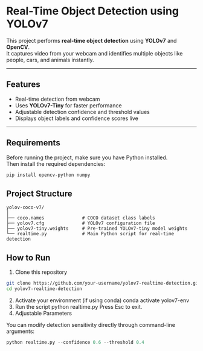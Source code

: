 #  Real-Time Object Detection using YOLOv7

This project performs **real-time object detection** using **YOLOv7** and **OpenCV**.  
It captures video from your webcam and identifies multiple objects like people, cars, and animals instantly.

---

##  Features
- Real-time detection from webcam  
- Uses **YOLOv7-Tiny** for faster performance  
- Adjustable detection confidence and threshold values  
- Displays object labels and confidence scores live  

---

##  Requirements

Before running the project, make sure you have Python installed.  
Then install the required dependencies:

```bash
pip install opencv-python numpy
```
## Project Structure
```
yolov-coco-v7/
│
├── coco.names              # COCO dataset class labels
├── yolov7.cfg              # YOLOv7 configuration file
├── yolov7-tiny.weights     # Pre-trained YOLOv7-tiny model weights
└── realtime.py             # Main Python script for real-time detection
```
## How to Run

1. Clone this repository
```bash
git clone https://github.com/your-username/yolov7-realtime-detection.git
cd yolov7-realtime-detection
```
2. Activate your environment (if using conda)
conda activate yolov7-env
3. Run the script
python realtime.py
Press Esc to exit.
4. Adjustable Parameters

You can modify detection sensitivity directly through command-line arguments:
```python
python realtime.py --confidence 0.6 --threshold 0.4
```
